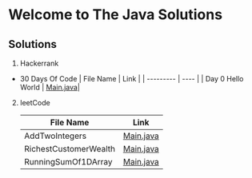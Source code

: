# Welcome to The Java Solutions

## Solutions

1. Hackerrank

- 30 Days Of Code
   | File Name | Link |
   | --------- | ---- |
   | Day 0 Hello World | [Main.java](https://github.com/rrob1n/javaSolutions/blob/main/hackerrank/30DaysOfCode/Day0HelloWorld/Main.java)|
   


2. leetCode

    | File Name | Link |
    | --------- | ---- |
    | AddTwoIntegers | [Main.java](https://github.com/rrob1n/javaSolutions/blob/main/leetcode/AddTwoIntegers/src/Main.java)|
    | RichestCustomerWealth | [Main.java](https://github.com/rrob1n/javaSolutions/blob/main/leetcode/RichestCustomerWealth/src/Main.java)|
    | RunningSumOf1DArray | [Main.java](https://github.com/rrob1n/javaSolutions/blob/main/leetcode/RunningSumOf1DArray/src/Main.java)|